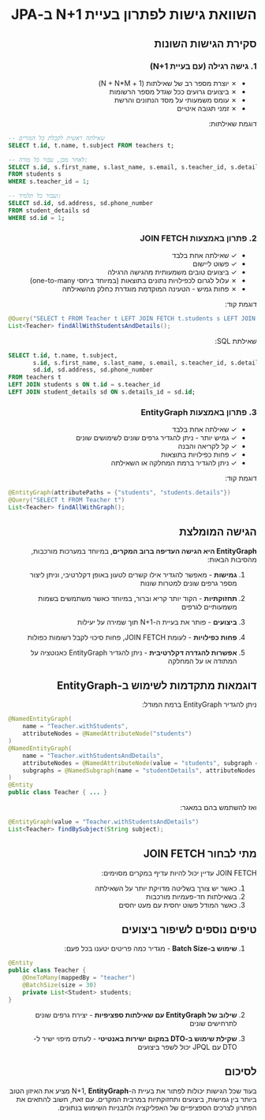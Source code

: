 <div dir="rtl">

# השוואת גישות לפתרון בעיית N+1 ב-JPA

## סקירת הגישות השונות

### 1. גישה רגילה (עם בעיית N+1)

- ✗ יוצרת מספר רב של שאילתות (1 + N + N*M)
- ✗ ביצועים גרועים ככל שגדל מספר הרשומות
- ✗ עומס משמעותי על מסד הנתונים והרשת
- ✗ זמני תגובה איטיים

דוגמת שאילתות:

</div>

```sql
-- שאילתה ראשית לקבלת כל המורים
SELECT t.id, t.name, t.subject FROM teachers t;

-- לאחר מכן, עבור כל מורה:
SELECT s.id, s.first_name, s.last_name, s.email, s.teacher_id, s.details_id 
FROM students s 
WHERE s.teacher_id = 1;

-- ועבור כל תלמיד:
SELECT sd.id, sd.address, sd.phone_number 
FROM student_details sd 
WHERE sd.id = 1;
```

<div dir="rtl">

### 2. פתרון באמצעות JOIN FETCH

- ✓ שאילתה אחת בלבד
- ✓ פשוט ליישום
- ✓ ביצועים טובים משמעותית מהגישה הרגילה
- ✗ עלול לגרום לכפילויות נתונים בתוצאות (במיוחד ביחסי one-to-many)
- ✗ פחות גמיש - הטעינה המוקדמת מוגדרת כחלק מהשאילתה

דוגמת קוד:

</div>

```java
@Query("SELECT t FROM Teacher t LEFT JOIN FETCH t.students s LEFT JOIN FETCH s.details")
List<Teacher> findAllWithStudentsAndDetails();
```

<div dir="rtl">

שאילתת SQL:

</div>

```sql
SELECT t.id, t.name, t.subject,
       s.id, s.first_name, s.last_name, s.email, s.teacher_id, s.details_id,
       sd.id, sd.address, sd.phone_number
FROM teachers t
LEFT JOIN students s ON t.id = s.teacher_id
LEFT JOIN student_details sd ON s.details_id = sd.id;
```

<div dir="rtl">

### 3. פתרון באמצעות EntityGraph

- ✓ שאילתה אחת בלבד
- ✓ גמיש יותר - ניתן להגדיר גרפים שונים לשימושים שונים
- ✓ קל לקריאה והבנה
- ✓ פחות כפילויות בתוצאות
- ✓ ניתן להגדיר ברמת המחלקה או השאילתה

דוגמת קוד:

</div>

```java
@EntityGraph(attributePaths = {"students", "students.details"})
@Query("SELECT t FROM Teacher t")
List<Teacher> findAllWithGraph();
```

<div dir="rtl">

## הגישה המומלצת

**EntityGraph היא הגישה העדיפה ברוב המקרים**, במיוחד במערכות מורכבות, מהסיבות הבאות:

1. **גמישות** - מאפשר להגדיר אילו קשרים לטעון באופן דקלרטיבי, וניתן ליצור מספר גרפים שונים למטרות שונות

2. **תחזוקתיות** - הקוד יותר קריא וברור, במיוחד כאשר משתמשים בשמות משמעותיים לגרפים

3. **ביצועים** - פותר את בעיית ה-N+1 תוך שמירה על יעילות

4. **פחות כפילויות** - לעומת JOIN FETCH, פחות סיכוי לקבל רשומות כפולות

5. **אפשרות להגדרה דקלרטיבית** - ניתן להגדיר EntityGraph כאנוטציה על המתודה או על המחלקה

## דוגמאות מתקדמות לשימוש ב-EntityGraph

ניתן להגדיר EntityGraph ברמת המודל:

</div>

```java
@NamedEntityGraph(
    name = "Teacher.withStudents",
    attributeNodes = @NamedAttributeNode("students")
)
@NamedEntityGraph(
    name = "Teacher.withStudentsAndDetails",
    attributeNodes = @NamedAttributeNode(value = "students", subgraph = "studentDetails"),
    subgraphs = @NamedSubgraph(name = "studentDetails", attributeNodes = @NamedAttributeNode("details"))
)
@Entity
public class Teacher { ... }
```

<div dir="rtl">

ואז להשתמש בהם במאגר:

</div>

```java
@EntityGraph(value = "Teacher.withStudentsAndDetails")
List<Teacher> findBySubject(String subject);
```

<div dir="rtl">

## מתי לבחור JOIN FETCH

JOIN FETCH עדיין יכול להיות עדיף במקרים מסוימים:

1. כאשר יש צורך בשליטה מדויקת יותר על השאילתה
2. בשאילתות חד-פעמיות מורכבות
3. כאשר המודל פשוט יחסית עם מעט יחסים

## טיפים נוספים לשיפור ביצועים

1. **שימוש ב-Batch Size** - מגדיר כמה פריטים יטענו בכל פעם:

</div>

```java
@Entity
public class Teacher {
    @OneToMany(mappedBy = "teacher")
    @BatchSize(size = 30)
    private List<Student> students;
}
```

<div dir="rtl">

2. **שילוב של EntityGraph עם שאילתות ספציפיות** - יצירת גרפים שונים לתרחישים שונים

3. **שקילת שימוש ב-DTO במקום ישירות באנטיטי** - לעתים מיפוי ישיר ל-DTO עם JPQL יכול לשפר ביצועים

## לסיכום

בעוד שכל הגישות יכולות לפתור את בעיית ה-N+1, **EntityGraph** מציע את האיזון הטוב ביותר בין גמישות, ביצועים ותחזוקתיות במרבית המקרים. עם זאת, חשוב להתאים את הפתרון לצרכים הספציפיים של האפליקציה ולתבניות השימוש בנתונים.

</div>